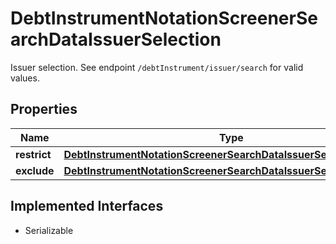 

# DebtInstrumentNotationScreenerSearchDataIssuerSelection

Issuer selection. See endpoint `/debtInstrument/issuer/search` for valid values.

## Properties

Name | Type | Description | Notes
------------ | ------------- | ------------- | -------------
**restrict** | [**DebtInstrumentNotationScreenerSearchDataIssuerSelectionRestrict**](DebtInstrumentNotationScreenerSearchDataIssuerSelectionRestrict.md) |  |  [optional]
**exclude** | [**DebtInstrumentNotationScreenerSearchDataIssuerSelectionExclude**](DebtInstrumentNotationScreenerSearchDataIssuerSelectionExclude.md) |  |  [optional]


## Implemented Interfaces

* Serializable


